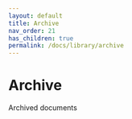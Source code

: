 ```yaml
---
layout: default
title: Archive
nav_order: 21
has_children: true
permalink: /docs/library/archive
---
```


# Archive

Archived documents